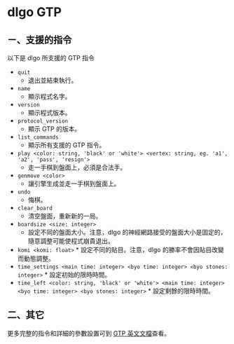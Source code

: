 # dlgo GTP

## ㄧ、支援的指令

以下是 dlgo 所支援的 GTP 指令

   * `quit`
      * 退出並結束執行。
   * `name`
      * 顯示程式名字。
   * `version`
      * 顯示程式版本。
   * `protocol_version`
      * 顯示 GTP 的版本。
   * `list_commands`
      * 顯示所有支援的 GTP 指令。
   * `play <color: string, 'black' or 'white'> <vertex: string, eg. 'a1', 'a2', 'pass', 'resign'>`
      * 走一手棋到盤面上，必須是合法手。
   * `genmove <color>`
      * 讓引擎生成並走一手棋到盤面上。
   * `undo`
      * 悔棋。
   * `clear_board`
      * 清空盤面，重新新的一局。
   * `boardsize <size: integer>`
      * 設定不同的盤面大小。注意，dlgo 的神經網路接受的盤面大小是固定的，隨意調整可能使程式崩貴退出。
   * `komi <komi: float>`
         * 設定不同的貼目。注意，dlgo 的勝率不會因貼目改變而動態調整。
   * `time_settings <main time: integer> <byo time: integer> <byo stones: integer>`
         * 設定初始的限時時間。
   * `time_left <color: string, 'black' or 'white'> <main time: integer> <byo time: integer> <byo stones: integer>`
         * 設定剩餘的限時時間。

## 二、其它

更多完整的指令和詳細的參數設置可到 [GTP 英文文檔](https://www.gnu.org/software/gnugo/gnugo_19.html)查看。
